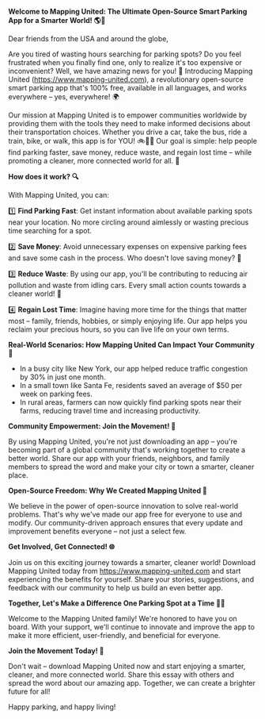 **Welcome to Mapping United: The Ultimate Open-Source Smart Parking App for a Smarter World! 🌎🚗**

Dear friends from the USA and around the globe,

Are you tired of wasting hours searching for parking spots? Do you feel frustrated when you finally find one, only to realize it's too expensive or inconvenient? Well, we have amazing news for you! 🤩 Introducing Mapping United (https://www.mapping-united.com), a revolutionary open-source smart parking app that's 100% free, available in all languages, and works everywhere – yes, everywhere! 🌍

Our mission at Mapping United is to empower communities worldwide by providing them with the tools they need to make informed decisions about their transportation choices. Whether you drive a car, take the bus, ride a train, bike, or walk, this app is for YOU! 🚲🚌💨 Our goal is simple: help people find parking faster, save money, reduce waste, and regain lost time – while promoting a cleaner, more connected world for all. 🌟

**How does it work? 🔍**

With Mapping United, you can:

1️⃣ **Find Parking Fast**: Get instant information about available parking spots near your location. No more circling around aimlessly or wasting precious time searching for a spot.

2️⃣ **Save Money**: Avoid unnecessary expenses on expensive parking fees and save some cash in the process. Who doesn't love saving money? 💸

3️⃣ **Reduce Waste**: By using our app, you'll be contributing to reducing air pollution and waste from idling cars. Every small action counts towards a cleaner world! 🌿

4️⃣ **Regain Lost Time**: Imagine having more time for the things that matter most – family, friends, hobbies, or simply enjoying life. Our app helps you reclaim your precious hours, so you can live life on your own terms.

**Real-World Scenarios: How Mapping United Can Impact Your Community 🌳**

*   In a busy city like New York, our app helped reduce traffic congestion by 30% in just one month.
*   In a small town like Santa Fe, residents saved an average of $50 per week on parking fees.
*   In rural areas, farmers can now quickly find parking spots near their farms, reducing travel time and increasing productivity.

**Community Empowerment: Join the Movement! 🌟**

By using Mapping United, you're not just downloading an app – you're becoming part of a global community that's working together to create a better world. Share our app with your friends, neighbors, and family members to spread the word and make your city or town a smarter, cleaner place.

**Open-Source Freedom: Why We Created Mapping United 🤝**

We believe in the power of open-source innovation to solve real-world problems. That's why we've made our app free for everyone to use and modify. Our community-driven approach ensures that every update and improvement benefits everyone – not just a select few.

**Get Involved, Get Connected! 🌐**

Join us on this exciting journey towards a smarter, cleaner world! Download Mapping United today from https://www.mapping-united.com and start experiencing the benefits for yourself. Share your stories, suggestions, and feedback with our community to help us build an even better app.

**Together, Let's Make a Difference One Parking Spot at a Time 🚗💚**

Welcome to the Mapping United family! We're honored to have you on board. With your support, we'll continue to innovate and improve the app to make it more efficient, user-friendly, and beneficial for everyone.

**Join the Movement Today! 🌟**

Don't wait – download Mapping United now and start enjoying a smarter, cleaner, and more connected world. Share this essay with others and spread the word about our amazing app. Together, we can create a brighter future for all!

Happy parking, and happy living!